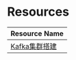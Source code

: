 # Resources

| Resource Name |
|:---|
| [Kafka集群搭建](https://www.cnblogs.com/luotianshuai/p/5206662.html) |
